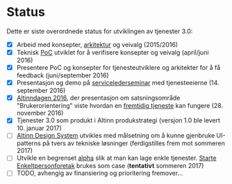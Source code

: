# Status

Dette er siste overordnede status for utviklingen av tjenester 3.0:


- [x] Arbeid med konsepter, [arkitektur](architecture.md) og veivalg (2015/2016)
- [x] Teknisk [PoC](https://en.wikipedia.org/wiki/Proof_of_concept) utviklet for å verifisere konsepter og veivalg (april/juni 2016)
- [x] Presentere PoC og konsepter for tjenesteutviklere og arkitekter for å få feedback (juni/september 2016)
- [x] Presentasjon og demo på [servicelederseminar](https://altinnett.brreg.no/SharePoint/Servicelederseminar/Servicelederseminar%202016/Referat%20servicelederseminar%2014.9.2016.pdf) med tjenesteeierne (14. september 2016)
- [x] [Altinndagen 2016](https://altinnett.brreg.no/altinndagen2016/), der presentasjon om satsningsområde "Brukerorientering" viste hvordan
      en [fremtidig tjeneste](https://altinnett.brreg.no/Global/Altinndagen%202016/Finn%C3%B8ySaltnes-Enklere%20oppstart%20for%20grundere.pdf) kan fungere (28. november 2016)
- [x] Tjenester 3.0 som produkt i Altinn produkstrategi (versjon 1.0 ble levert 10. januar 2017)
- [ ] [Altinn Design System](https://altinn.github.io/DesignSystem) utvikles med målsetning om å kunne gjenbruke UI-patterns på tvers av tekniske løsninger (ferdigstilles frem mot sommeren 2017)
- [ ] Utvikle en begrenset [alpha](https://en.wikipedia.org/wiki/Software_release_life_cycle#Alpha) slik at man kan lage enkle tjenester.
      [Starte Enkeltpersonforetak](http://altinn.github.io/DesignSystem/versjon-altinndagen/patterns/04-sider-90-starte-enk-00-starte-enk-0/04-sider-90-starte-enk-00-starte-enk-0.html) brukes som case (**tentativt** sommeren 2017)
- [ ] TODO, avhengig av finansiering og prioritering fremover...